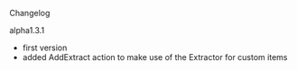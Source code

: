 Changelog

alpha1.3.1
- first version
- added AddExtract action to make use of the Extractor for custom items

